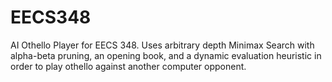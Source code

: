 EECS348
=======
AI Othello Player for EECS 348.
Uses arbitrary depth Minimax Search with alpha-beta pruning, an opening book,
and a dynamic evaluation heuristic in order to play othello against another computer opponent.

